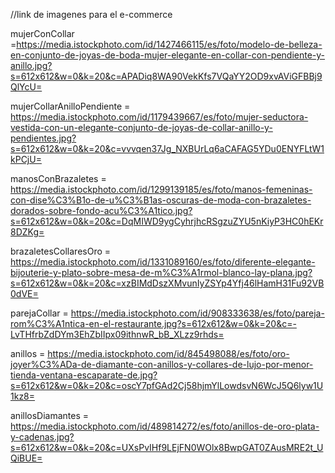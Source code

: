 //link de imagenes para el e-commerce

mujerConCollar =https://media.istockphoto.com/id/1427466115/es/foto/modelo-de-belleza-en-conjunto-de-joyas-de-boda-mujer-elegante-en-collar-con-pendiente-y-anillo.jpg?s=612x612&w=0&k=20&c=APADiq8WA90VekKfs7VQaYY2OD9xvAViGFBBj9QlYcU=

mujerCollarAnilloPendiente = https://media.istockphoto.com/id/1179439667/es/foto/mujer-seductora-vestida-con-un-elegante-conjunto-de-joyas-de-collar-anillo-y-pendientes.jpg?s=612x612&w=0&k=20&c=vvvqen37Jg_NXBUrLq6aCAFAG5YDu0ENYFLtW1kPCjU=

manosConBrazaletes = https://media.istockphoto.com/id/1299139185/es/foto/manos-femeninas-con-dise%C3%B1o-de-u%C3%B1as-oscuras-de-moda-con-brazaletes-dorados-sobre-fondo-acu%C3%A1tico.jpg?s=612x612&w=0&k=20&c=DqMIWD9ygCyhrjhcRSgzuZYU5nKiyP3HC0hEKr8DZKg=

brazaletesCollaresOro = https://media.istockphoto.com/id/1331089160/es/foto/diferente-elegante-bijouterie-y-plato-sobre-mesa-de-m%C3%A1rmol-blanco-lay-plana.jpg?s=612x612&w=0&k=20&c=xzBIMdDszXMvunIyZSYp4Yfj46lHamH31Fu92VB0dVE=

parejaCollar = https://media.istockphoto.com/id/908333638/es/foto/pareja-rom%C3%A1ntica-en-el-restaurante.jpg?s=612x612&w=0&k=20&c=-LvTHfrbZdDYm3EhZbIIpx09ithnwR_bB_XLzz9rhds=

anillos = https://media.istockphoto.com/id/845498088/es/foto/oro-joyer%C3%ADa-de-diamante-con-anillos-y-collares-de-lujo-por-menor-tienda-ventana-escaparate-de.jpg?s=612x612&w=0&k=20&c=oscY7pfGAd2Cj58hjmYlLowdsvN6WcJ5Q6lyw1U1kz8=

anillosDiamantes = https://media.istockphoto.com/id/489814272/es/foto/anillos-de-oro-plata-y-cadenas.jpg?s=612x612&w=0&k=20&c=UXsPvIHf9LEjFN0WOlx8BwpGAT0ZAusMRE2t_UQiBUE=